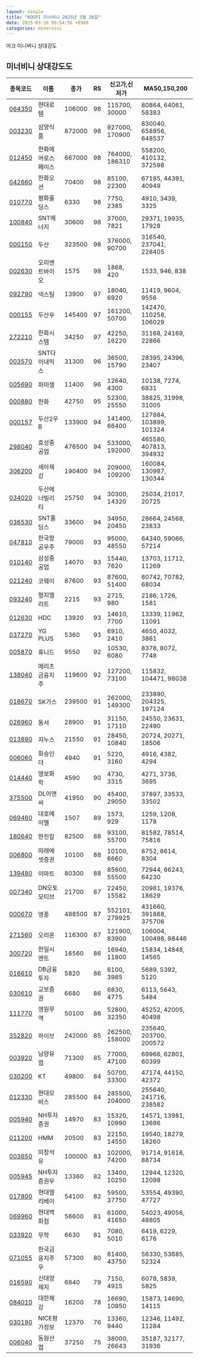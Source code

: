```yaml
---
layout: single
title: "KOSPI 미너비니 2025년 3월 26일"
date: 2025-03-26 06:54:56 +0900
categories: minervini
---
```

마크 미니버니 상대강도

## 미너비니 상대강도도

|종목코드|이름|종가|RS|신고가,신저가|MA50,150,200|
|------|---|---|--|---------|------------|
|[064350](https://finance.daum.net/quotes/A064350)|현대로템|106000|98|115700, 30000|80864, 64061, 58383|
|[003230](https://finance.daum.net/quotes/A003230)|삼양식품|872000|98|927000, 170900|830040, 658856, 648537|
|[012450](https://finance.daum.net/quotes/A012450)|한화에어로스페이스|667000|98|764000, 186310|558200, 410132, 372598|
|[042660](https://finance.daum.net/quotes/A042660)|한화오션|70400|98|85100, 22300|67185, 44391, 40949|
|[010770](https://finance.daum.net/quotes/A010770)|평화홀딩스|6330|98|7750, 2385|4910, 3439, 3325|
|[100840](https://finance.daum.net/quotes/A100840)|SNT에너지|30600|98|37000, 7821|29371, 19935, 17928|
|[000150](https://finance.daum.net/quotes/A000150)|두산|323500|98|376000, 90700|316540, 237041, 228405|
|[002630](https://finance.daum.net/quotes/A002630)|오리엔트바이오|1575|98|1868, 420|1533, 946, 838|
|[092790](https://finance.daum.net/quotes/A092790)|넥스틸|13900|97|18040, 6920|11419, 9604, 9556|
|[000155](https://finance.daum.net/quotes/A000155)|두산우|145400|97|161200, 50700|142470, 110258, 106029|
|[272210](https://finance.daum.net/quotes/A272210)|한화시스템|34250|97|42250, 16220|31168, 24169, 22866|
|[003570](https://finance.daum.net/quotes/A003570)|SNT다이내믹스|31300|96|36500, 15790|28395, 24396, 23407|
|[005690](https://finance.daum.net/quotes/A005690)|파미셀|11400|96|12640, 4300|10138, 7274, 6831|
|[000880](https://finance.daum.net/quotes/A000880)|한화|42750|95|52300, 25550|38825, 31998, 31005|
|[000157](https://finance.daum.net/quotes/A000157)|두산2우B|133900|94|141400, 66400|127884, 103899, 101324|
|[298040](https://finance.daum.net/quotes/A298040)|효성중공업|476500|94|533000, 192000|465580, 407813, 394932|
|[306200](https://finance.daum.net/quotes/A306200)|세아제강|190400|94|209000, 109200|160084, 130987, 130344|
|[034020](https://finance.daum.net/quotes/A034020)|두산에너빌리티|25750|94|30300, 14320|25034, 21017, 20725|
|[036530](https://finance.daum.net/quotes/A036530)|SNT홀딩스|33600|94|34950, 20450|28664, 24568, 23833|
|[047810](https://finance.daum.net/quotes/A047810)|한국항공우주|79000|93|95000, 48550|64340, 59066, 57214|
|[010140](https://finance.daum.net/quotes/A010140)|삼성중공업|14070|93|15440, 7620|13703, 11712, 11269|
|[021240](https://finance.daum.net/quotes/A021240)|코웨이|87600|93|87600, 51400|80742, 70782, 68034|
|[093240](https://finance.daum.net/quotes/A093240)|형지엘리트|2215|93|2715, 980|2186, 1726, 1581|
|[012630](https://finance.daum.net/quotes/A012630)|HDC|13920|93|14610, 7700|13339, 11962, 11091|
|[037270](https://finance.daum.net/quotes/A037270)|YG PLUS|5360|93|6910, 2410|4650, 4032, 3861|
|[005870](https://finance.daum.net/quotes/A005870)|휴니드|9550|92|10530, 6080|8378, 8072, 7748|
|[138040](https://finance.daum.net/quotes/A138040)|메리츠금융지주|119600|92|127200, 73100|115832, 104471, 98038|
|[018670](https://finance.daum.net/quotes/A018670)|SK가스|239500|91|262000, 149300|233890, 204325, 197124|
|[026960](https://finance.daum.net/quotes/A026960)|동서|28900|91|31150, 17110|24550, 23631, 22490|
|[013890](https://finance.daum.net/quotes/A013890)|지누스|21550|91|28450, 10840|20724, 20271, 18506|
|[006060](https://finance.daum.net/quotes/A006060)|화승인더|4940|91|5220, 3160|4916, 4382, 4294|
|[014440](https://finance.daum.net/quotes/A014440)|영보화학|4590|90|4730, 3315|4271, 3736, 3695|
|[375500](https://finance.daum.net/quotes/A375500)|DL이앤씨|41950|90|45400, 29050|37897, 33533, 33502|
|[069460](https://finance.daum.net/quotes/A069460)|대호에이엘|1507|89|1573, 929|1259, 1208, 1178|
|[180640](https://finance.daum.net/quotes/A180640)|한진칼|82500|88|93100, 55700|81582, 78514, 75816|
|[006800](https://finance.daum.net/quotes/A006800)|미래에셋증권|10100|88|10100, 6660|8752, 8614, 8304|
|[139480](https://finance.daum.net/quotes/A139480)|이마트|80300|88|85600, 55500|72944, 66243, 64230|
|[007340](https://finance.daum.net/quotes/A007340)|DN오토모티브|21700|87|22450, 15582|20981, 19376, 18629|
|[000670](https://finance.daum.net/quotes/A000670)|영풍|488500|87|552101, 279925|431660, 391868, 375706|
|[271560](https://finance.daum.net/quotes/A271560)|오리온|116300|87|121900, 83900|106004, 100498, 98446|
|[300720](https://finance.daum.net/quotes/A300720)|한일시멘트|16560|86|16940, 11800|15834, 14848, 14565|
|[016610](https://finance.daum.net/quotes/A016610)|DB금융투자|5820|86|6100, 3985|5689, 5392, 5120|
|[030610](https://finance.daum.net/quotes/A030610)|교보증권|6680|86|6830, 4775|6113, 5643, 5484|
|[111770](https://finance.daum.net/quotes/A111770)|영원무역|50100|86|52800, 32350|45252, 42005, 40498|
|[352820](https://finance.daum.net/quotes/A352820)|하이브|242000|85|262500, 158000|235640, 203700, 200572|
|[003920](https://finance.daum.net/quotes/A003920)|남양유업|71300|85|77000, 47100|69966, 62801, 60399|
|[030200](https://finance.daum.net/quotes/A030200)|KT|49800|84|50700, 33300|47174, 44150, 42372|
|[012330](https://finance.daum.net/quotes/A012330)|현대모비스|285500|84|285500, 204000|255640, 241716, 238582|
|[005940](https://finance.daum.net/quotes/A005940)|NH투자증권|14970|83|15320, 10990|14571, 13981, 13686|
|[011200](https://finance.daum.net/quotes/A011200)|HMM|20500|83|22150, 14550|19540, 18279, 18260|
|[003650](https://finance.daum.net/quotes/A003650)|미창석유|100000|83|102000, 74200|91714, 91616, 88734|
|[005945](https://finance.daum.net/quotes/A005945)|NH투자증권우|13360|82|13400, 10250|12944, 12320, 12098|
|[017800](https://finance.daum.net/quotes/A017800)|현대엘리베이|54100|82|59500, 37750|53554, 49390, 47727|
|[069960](https://finance.daum.net/quotes/A069960)|현대백화점|56600|81|61000, 41650|54023, 49056, 48805|
|[033920](https://finance.daum.net/quotes/A033920)|무학|6630|81|7080, 5010|6419, 6229, 6176|
|[071055](https://finance.daum.net/quotes/A071055)|한국금융지주우|57300|80|61400, 43750|56330, 53685, 52324|
|[016590](https://finance.daum.net/quotes/A016590)|신대양제지|6840|79|7150, 4915|6078, 5839, 5825|
|[084010](https://finance.daum.net/quotes/A084010)|대한제강|16200|78|16690, 10950|15873, 14690, 14115|
|[030190](https://finance.daum.net/quotes/A030190)|NICE평가정보|12370|76|13360, 9440|12346, 11492, 11284|
|[006040](https://finance.daum.net/quotes/A006040)|동원산업|37250|75|38000, 26643|35187, 32177, 31936|


